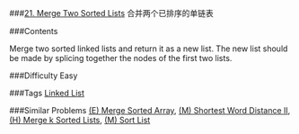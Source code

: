 ###[21. Merge Two Sorted Lists](https://leetcode.com/problems/merge-two-sorted-lists/)
合并两个已排序的单链表

###Contents
<p><p>Merge two sorted linked lists and return it as a new list. The new list should be made by splicing together the nodes of the first two lists.</p></p>

###Difficulty
Easy

###Tags
[Linked List](https://leetcode.com/tag/linked-list/)

###Similar Problems
[(E) Merge Sorted Array](https://leetcode.com/problems/merge-sorted-array/), [(M) Shortest Word Distance II](https://leetcode.com/problems/shortest-word-distance-ii/), [(H) Merge k Sorted Lists](https://leetcode.com/problems/merge-k-sorted-lists/), [(M) Sort List](https://leetcode.com/problems/sort-list/)

